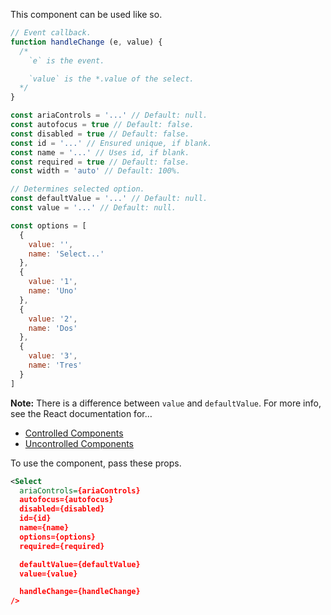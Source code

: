 This component can be used like so.

```js
// Event callback.
function handleChange (e, value) {
  /*
    `e` is the event.

    `value` is the *.value of the select.
  */
}

const ariaControls = '...' // Default: null.
const autofocus = true // Default: false.
const disabled = true // Default: false.
const id = '...' // Ensured unique, if blank.
const name = '...' // Uses id, if blank.
const required = true // Default: false.
const width = 'auto' // Default: 100%.

// Determines selected option.
const defaultValue = '...' // Default: null.
const value = '...' // Default: null.

const options = [
  {
    value: '',
    name: 'Select...'
  },
  {
    value: '1',
    name: 'Uno'
  },
  {
    value: '2',
    name: 'Dos'
  },
  {
    value: '3',
    name: 'Tres'
  }
]
```

**Note:** There is a difference between `value` and `defaultValue`. For more info, see the React documentation for…

* [Controlled Components](https://facebook.github.io/react/docs/forms.html#controlled-components)
* [Uncontrolled Components](https://facebook.github.io/react/docs/forms.html#uncontrolled-components)

To use the component, pass these props.

```xml
<Select
  ariaControls={ariaControls}
  autofocus={autofocus}
  disabled={disabled}
  id={id}
  name={name}
  options={options}
  required={required}

  defaultValue={defaultValue}
  value={value}

  handleChange={handleChange}
/>
```